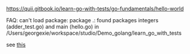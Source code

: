 https://quii.gitbook.io/learn-go-with-tests/go-fundamentals/hello-world

FAQ:
can't load package: package .: found packages integers (adder_test.go) and main (hello.go) in /Users/georgexie/workspace/studio/Demo_golang/learn_go_with_tests

see [this](https://studygolang.com/articles/8312)